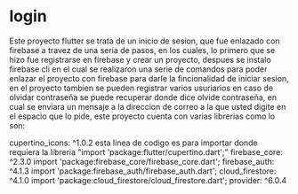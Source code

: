 # login
Este proyecto flutter se trata de un inicio de sesion, que fue enlazado con firebase a travez de una seria de pasos, en los cuales, lo primero que se hizo fue registrarse en firebase y crear un proyecto, despues se instalo firebase cli en el cual se realizaron una serie de comandos para poder enlazar el proyecto con firebase para darle la fincionalidad de iniciar sesion, en el proyecto tambien se pueden registrar varios usuriarios en caso de olvidar contraseña se puede recuperar donde dice olvide contraseña, en cual se enviara un mensaje a la direccion de correo a la que usted digite en el espacio que lo pide, este proyecto cuenta con varias librerias como lo son:

  cupertino_icons: ^1.0.2 esta linea de codigo es para importar donde requiera la libreria "import 'package:flutter/cupertino.dart';"
  firebase_core: ^2.3.0  import 'package:firebase_core/firebase_core.dart';
  firebase_auth: ^4.1.3  import 'package:firebase_auth/firebase_auth.dart';
  cloud_firestore: ^4.1.0  import 'package:cloud_firestore/cloud_firestore.dart';
  provider: ^6.0.4  
  
  
